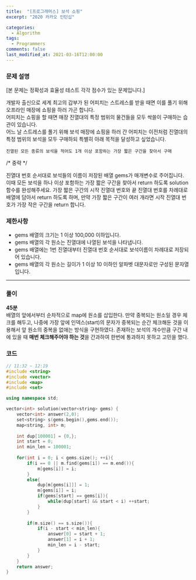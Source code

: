 ```yaml
---
title:  "[프로그래머스] 보석 쇼핑"
excerpt: "2020 카카오 인턴십"

categories:
  - Algorithm
tags:
  - Programmers
comments: false
last_modified_at: 2021-03-16T12:00:00
---
```

### 문제 설명
[본 문제는 정확성과 효율성 테스트 각각 점수가 있는 문제입니다.]  
  
개발자 출신으로 세계 최고의 갑부가 된 어피치는 스트레스를 받을 때면 이를 풀기 위해 오프라인 매장에 쇼핑을 하러 가곤 합니다.  
어피치는 쇼핑을 할 때면 매장 진열대의 특정 범위의 물건들을 모두 싹쓸이 구매하는 습관이 있습니다.  
어느 날 스트레스를 풀기 위해 보석 매장에 쇼핑을 하러 간 어피치는 이전처럼 진열대의 특정 범위의 보석을 모두 구매하되 특별히 아래 목적을 달성하고 싶었습니다.  
```
진열된 모든 종류의 보석을 적어도 1개 이상 포함하는 가장 짧은 구간을 찾아서 구매
```
  
/* 중략 */  
  
진열대 번호 순서대로 보석들의 이름이 저장된 배열 gems가 매개변수로 주어집니다. 이때 모든 보석을 하나 이상 포함하는 가장 짧은 구간을 찾아서 return 하도록 solution 함수를 완성해주세요.
가장 짧은 구간의 시작 진열대 번호와 끝 진열대 번호를 차례대로 배열에 담아서 return 하도록 하며, 만약 가장 짧은 구간이 여러 개라면 시작 진열대 번호가 가장 작은 구간을 return 합니다.

### 제한사항
- gems 배열의 크기는 1 이상 100,000 이하입니다.
- gems 배열의 각 원소는 진열대에 나열된 보석을 나타냅니다.
- gems 배열에는 1번 진열대부터 진열대 번호 순서대로 보석이름이 차례대로 저장되어 있습니다.
- gems 배열의 각 원소는 길이가 1 이상 10 이하인 알파벳 대문자로만 구성된 문자열입니다.

---
### 풀이
**45분**  
배열의 앞에서부터 순차적으로 map에 원소를 삽입한다. 만약 중복되는 원소일 경우 체크를 해두고, 나중에 가장 앞에 인덱스(start)의 문자가 중복되는 순간 체크해둔 것을 이용해서 앞 원소의 중복을 없애는 방식을 구현하였다. 존재하는 보석의 개수만큼 구간 내에 있을 때 **매번 체크해주어야 하는 것**을 간과하여 한번에 통과하지 못하고 고민을 했다.

### 코드
```c++
// 11:32 ~ 12:19
#include <string>
#include <vector>
#include <map>
#include <set>

using namespace std;

vector<int> solution(vector<string> gems) {
    vector<int> answer(2,0);
    set<string> s(gems.begin(),gems.end());
    map<string, int> m;
    
    int dup[100001] = {0,};
    int start = 0;
    int min_len = 100001;
    
    for(int i = 0; i < gems.size(); ++i){
        if(i == 0 || m.find(gems[i]) == m.end()){
            m[gems[i]] = i;
        }
        else{
            dup[m[gems[i]]] = 1;
            m[gems[i]] = i;
            if(gems[start] == gems[i]){
                while(dup[start] && start < i) ++start;
            }
        }
        
        if(m.size() == s.size()){
            if(i - start < min_len){
                answer[0] = start + 1;
                answer[1] = i + 1;
                min_len = i - start;
            }
        }
    }
    return answer;
}
```